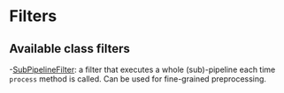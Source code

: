 # Filters


## Available class filters

-[SubPipelineFilter](filters/subpipeline_filter.md): a filter that executes a whole (sub)-pipeline each time ```process``` method is called. Can be used for fine-grained preprocessing.
